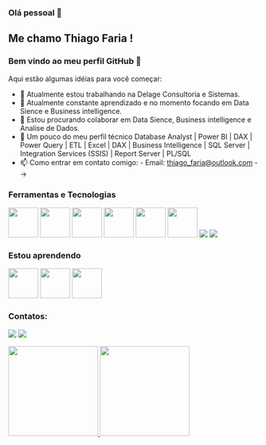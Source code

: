 ### Olá pessoal 👋

## Me chamo Thiago Faria ! 
### Bem vindo ao meu perfil GitHub 👋

Aqui estão algumas idéias para você começar:

- 🔭 Atualmente estou trabalhando na Delage Consultoria e Sistemas.
- 🌱 Atualmente constante aprendizado e no momento focando em Data Sience e Business intelligence.
- 👯 Estou procurando colaborar em Data Sience, Business intelligence e Analise de Dados.
- 💬 Um pouco do meu perfil técnico Database Analyst | Power BI | DAX | Power Query | ETL | Excel | DAX | Business Intelligence | SQL Server | Integration Services (SSIS) | Report Server | PL/SQL
- 📫 Como entrar em contato comigo: 
      - Email: thiago_faria@outlook.com
-->

### Ferramentas e Tecnologias

<img src="https://cdn.jsdelivr.net/gh/devicons/devicon/icons/git/git-original.svg" width="60" height="60"/> <img src="https://cdn.jsdelivr.net/gh/devicons/devicon/icons/microsoftsqlserver/microsoftsqlserver-plain-wordmark.svg" width="60" height="60"/> <img src="https://cdn.jsdelivr.net/gh/devicons/devicon/icons/oracle/oracle-original.svg" width="60" height="60"/> <img src="https://cdn.jsdelivr.net/gh/devicons/devicon/icons/linux/linux-original.svg" width="60" height="60"/> <img src="https://cdn.jsdelivr.net/gh/devicons/devicon/icons/windows8/windows8-original.svg" width="60" height="60"/> <img src="https://icongr.am/simple/googleanalytics.svg?color=dd0808" width="60" height="60" />  <img src="https://icongr.am/simple/powerbi.svg?size=60&color=fff705&colored=false" /> <img src="https://icongr.am/simple/powershell.svg?size=60&color=0d7dd3&colored=false" />


### Estou aprendendo

<img src="https://cdn.jsdelivr.net/gh/devicons/devicon/icons/azure/azure-original-wordmark.svg" width="60" height="60"/> <img src="https://cdn.jsdelivr.net/gh/devicons/devicon/icons/python/python-original-wordmark.svg" width="60" height="60"/> <img src="https://cdn.jsdelivr.net/gh/devicons/devicon/icons/amazonwebservices/amazonwebservices-original-wordmark.svg" width="60" height="60"/>  

### Contatos:

<a href = "mailto:thiago_faria@outlook.com"><img src="https://img.shields.io/badge/Gmail-D14836?style=for-the-badge&logo=Outlook&logoColor=white" target="_blank"></a>
<a href="https://www.linkedin.com/in/thiago-almeida-4b665956/" target="_blank"><img src="https://img.shields.io/badge/-LinkedIn-%230077B5?style=for-the-badge&logo=linkedin&logoColor=white" target="_blank"></a>   
</div>

<div>
<a href="https://github.com/thiagojf">
<img height="180em" src="https://github-readme-stats.vercel.app/api/top-langs/?username=thiagojf&layout=compact&langs_count=7&theme=dracula"/>
<img height="180em" src="https://github-readme-stats.vercel.app/api?username=thiagojf&show_icons=true&theme=dracula&include_all_commits=true&count_private=true"/>
</div>
